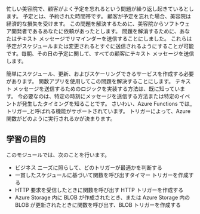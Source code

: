 忙しい美容院で、顧客がよく予定を忘れるという問題が繰り返し起きているとします。 予定とは、予約された時間帯です。 顧客が予定を忘れた場合、美容院は経済的な損失を受けます。 この問題を解決するために、美容院からソフトウェア開発者であるあなたに依頼があったとします。 問題を解消するために、あなたはテキスト メッセージでリマインダーを送信することにしました。 これらは予定がスケジュールまたは変更されるとすぐに送信されるようにすることが可能です。毎朝、その日の予定に関して、すべての顧客にテキスト メッセージを送信します。

簡単にスケジュール、更新、およびスケーリングできるサービスを作成する必要があります。 関数アプリを使用してこの問題を解決することにします。 テキスト メッセージを送信するためのロジックを実装する方法は、既に知っています。 今必要なのは、特定の時刻にメッセージを送信する方法または特定のイベントが発生したタイミングを知ることです。 さいわい、Azure Functions では_トリガー_と呼ばれる機能がサポートされています。 トリガーによって、Azure 関数がどのように実行されるかが決まります。

## <a name="learning-objectives"></a>学習の目的

このモジュールでは、次のことを行います。
- ビジネス ニーズに照らして、どのトリガーが最適かを判断する
- 一貫したスケジュールに基づいて関数を呼び出すタイマー トリガーを作成する
- HTTP 要求を受信したときに関数を呼び出す HTTP トリガーを作成する
- Azure Storage 内に BLOB が作成されたとき、または Azure Storage 内の BLOB が更新されたときに関数を呼び出す、BLOB トリガーを作成する